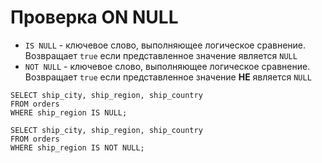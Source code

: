 # Проверка ON NULL

- `IS NULL` - ключевое слово, выполняющее логическое сравнение. Возвращает `true` если представленное значение является `NULL`
- `NOT NULL` - ключевое слово, выполняющее логическое сравнение. Возвращает `true` если представленное значение **НЕ** является `NULL`

```postgresql
SELECT ship_city, ship_region, ship_country
FROM orders
WHERE ship_region IS NULL;

SELECT ship_city, ship_region, ship_country
FROM orders
WHERE ship_region IS NOT NULL;
```
